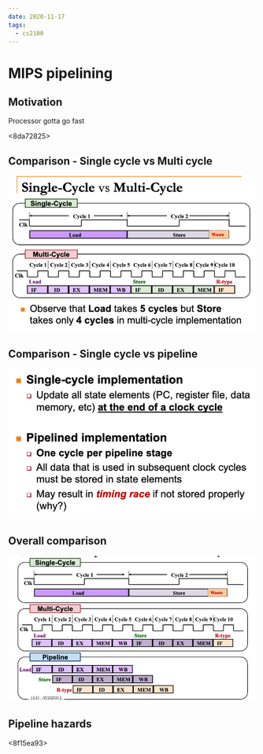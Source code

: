 ```yaml
---
date: 2020-11-17
tags: 
  - cs2100
---
```


# MIPS pipelining

## Motivation

Processor gotta go fast

<8da72825>

<f5a731de>

<d05a5aa2>

## Comparison - Single cycle vs Multi cycle

![](./static/mips-single-vs-multi-pipeline.png)


## Comparison - Single cycle vs pipeline

![](./static/mips-single-cycle-vs-pipeline.png)

## Overall comparison

![](./static/mips-pipelining-summary.png)

## Pipeline hazards

<8f15ea93>
